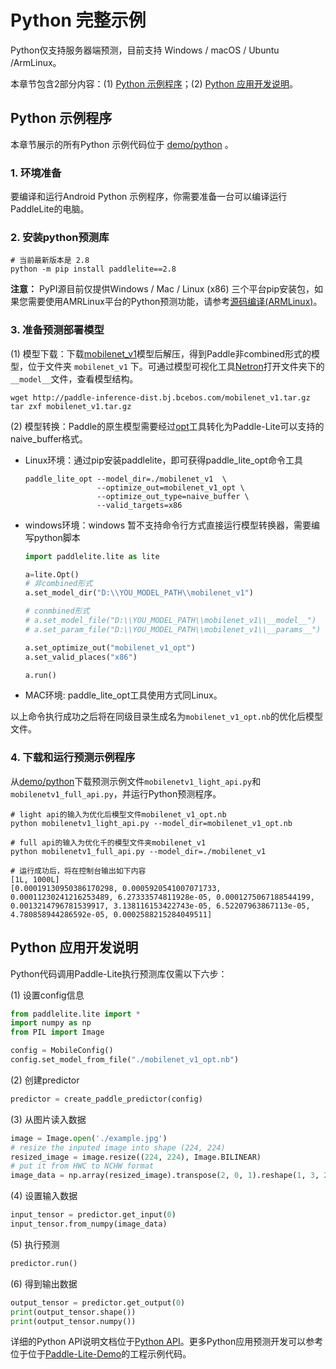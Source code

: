 # Python 完整示例

Python仅支持服务器端预测，目前支持 Windows / macOS / Ubuntu /ArmLinux。

本章节包含2部分内容：(1) [Python 示例程序](python_demo.html#id1)；(2) [Python 应用开发说明](python_demo.html#id6)。

## Python 示例程序

本章节展示的所有Python 示例代码位于 [demo/python](https://github.com/PaddlePaddle/Paddle-Lite/tree/develop/lite/demo/python) 。

### 1. 环境准备

要编译和运行Android Python 示例程序，你需要准备一台可以编译运行PaddleLite的电脑。

### 2. 安装python预测库

```shell
# 当前最新版本是 2.8
python -m pip install paddlelite==2.8
```

**注意：** PyPI源目前仅提供Windows / Mac / Linux (x86) 三个平台pip安装包，如果您需要使用AMRLinux平台的Python预测功能，请参考[源码编译(ARMLinux)](../source_compile/compile_linux)。

### 3. 准备预测部署模型

(1) 模型下载：下载[mobilenet_v1](http://paddle-inference-dist.bj.bcebos.com/mobilenet_v1.tar.gz)模型后解压，得到Paddle非combined形式的模型，位于文件夹 `mobilenet_v1` 下。可通过模型可视化工具[Netron](https://lutzroeder.github.io/netron/)打开文件夹下的`__model__`文件，查看模型结构。


```shell
wget http://paddle-inference-dist.bj.bcebos.com/mobilenet_v1.tar.gz
tar zxf mobilenet_v1.tar.gz
```

(2) 模型转换：Paddle的原生模型需要经过[opt](../user_guides/model_optimize_tool)工具转化为Paddle-Lite可以支持的naive_buffer格式。

- Linux环境：通过pip安装paddlelite，即可获得paddle_lite_opt命令工具

  ```shell
  paddle_lite_opt --model_dir=./mobilenet_v1  \
                  --optimize_out=mobilenet_v1_opt \
                  --optimize_out_type=naive_buffer \
                  --valid_targets=x86
  ```

- windows环境：windows 暂不支持命令行方式直接运行模型转换器，需要编写python脚本

  ```python
  import paddlelite.lite as lite

  a=lite.Opt()
  # 非combined形式
  a.set_model_dir("D:\\YOU_MODEL_PATH\\mobilenet_v1")

  # conmbined形式
  # a.set_model_file("D:\\YOU_MODEL_PATH\\mobilenet_v1\\__model__")
  # a.set_param_file("D:\\YOU_MODEL_PATH\\mobilenet_v1\\__params__")

  a.set_optimize_out("mobilenet_v1_opt")
  a.set_valid_places("x86")

  a.run()
  ```

- MAC环境: paddle_lite_opt工具使用方式同Linux。

以上命令执行成功之后将在同级目录生成名为`mobilenet_v1_opt.nb`的优化后模型文件。

### 4. 下载和运行预测示例程序

从[demo/python](https://github.com/PaddlePaddle/Paddle-Lite/tree/develop/lite/demo/python)下载预测示例文件`mobilenetv1_light_api.py`和`mobilenetv1_full_api.py`，并运行Python预测程序。

```shell
# light api的输入为优化后模型文件mobilenet_v1_opt.nb
python mobilenetv1_light_api.py --model_dir=mobilenet_v1_opt.nb

# full api的输入为优化千的模型文件夹mobilenet_v1
python mobilenetv1_full_api.py --model_dir=./mobilenet_v1

# 运行成功后，将在控制台输出如下内容
[1L, 1000L]
[0.00019130950386170298, 0.0005920541007071733, 0.00011230241216253489, 6.27333574811928e-05, 0.0001275067188544199, 0.0013214796781539917, 3.138116153422743e-05, 6.52207963867113e-05, 4.780858944286592e-05, 0.0002588215284049511]
```
## Python 应用开发说明

Python代码调用Paddle-Lite执行预测库仅需以下六步：

(1) 设置config信息
```python
from paddlelite.lite import *
import numpy as np
from PIL import Image

config = MobileConfig()
config.set_model_from_file("./mobilenet_v1_opt.nb")
```

(2) 创建predictor

```python
predictor = create_paddle_predictor(config)
```

(3) 从图片读入数据

```python
image = Image.open('./example.jpg')
# resize the inputed image into shape (224, 224)
resized_image = image.resize((224, 224), Image.BILINEAR)
# put it from HWC to NCHW format
image_data = np.array(resized_image).transpose(2, 0, 1).reshape(1, 3, 224, 224)
```

(4) 设置输入数据

```python
input_tensor = predictor.get_input(0)
input_tensor.from_numpy(image_data)
```

(5) 执行预测
```python
predictor.run()
```

(6) 得到输出数据
```python
output_tensor = predictor.get_output(0)
print(output_tensor.shape())
print(output_tensor.numpy())
```

详细的Python API说明文档位于[Python API](../api_reference/python_api_doc)。更多Python应用预测开发可以参考位于位于[Paddle-Lite-Demo](https://github.com/PaddlePaddle/Paddle-Lite-Demo)的工程示例代码。

